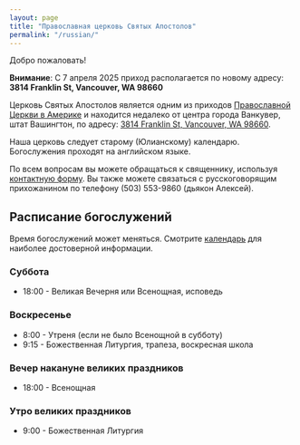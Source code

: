 ```yaml
---
layout: page
title: "Православная церковь Святых Апостолов"
permalink: "/russian/"
---
```


Добро пожаловать!

**Внимание**: С 7 апреля 2025 приход располагается по новому адресу: **3814 Franklin St, Vancouver, WA 98660**

Церковь Святых Апостолов является одним из приходов [Православной Церкви в Америке](https://ru.wikipedia.org/wiki/Православная_церковь_в_Америке) и находится недалеко от центра города Ванкувер, штат Вашингтон, по адресу: [3814 Franklin St, Vancouver, WA 98660](https://maps.app.goo.gl/NznTg4bBDL7H2Jr98).

Наша церковь следует старому (Юлианскому) календарю. Богослужения проходят на английском языке.

По всем вопросам вы можете обращаться к священнику, используя [контактную форму](/contact/). Вы также можете связаться с русскоговорящим прихожанином по телефону (503) 553-9860 (дьякон Алексей).


## Расписание богослужений

Время богослужений может меняться. Смотрите [календарь](/calendar/) для наиболее достоверной информации.

### Суббота
- 18:00 - Великая Вечерня или Всенощная, исповедь

### Воскресенье
- 8:00 - Утреня (если не было Всенощной в субботу)
- 9:15 - Божественная Литургия, трапеза, воскресная школа

### Вечер накануне великих праздников
- 18:00 - Всенощная

### Утро великих праздников
- 9:00 - Божественная Литургия

